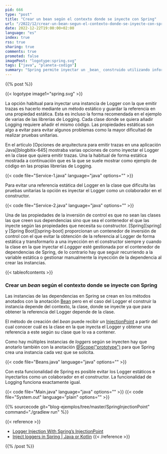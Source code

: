 ```yaml
---
pid: 666
type: "post"
title: "Crear un bean según el contexto donde se inyecte con Spring"
url: "/2022/12/crear-un-bean-segun-el-contexto-donde-se-inyecte-con-spring/"
date: 2022-12-22T19:00:00+02:00
language: "es"
index: true
rss: true
sharing: true
comments: true
promoted: false
imagePost: "logotype:spring.svg"
tags: ["java", "planeta-codigo"]
summary: "Spring permite inyectar un _bean_ construido utilizando información del contexto o clase donde se inyecte. Una caso de uso para esta funcionalidad es eliminar la habitual forma estática de inyectar las referencias a un Logger de una librería de _logging_, la inyección según el contexto permite proporciona el colaborador del Logger no como una variable estática sino en el constructor igual que otros colaboradores. Los beneficios son dos, se elimina una referencia estática que facilita los teses unitarios y se elimina un poco de código repetido en cada clase donde se use un Logger."
---
```


{{% post %}}

{{< logotype image1="spring.svg" >}}

La opción habitual para inyectar una instancia de Logger con la que emitir trazas es hacerlo mediante un método estático y guardar la referencia en una propiedad estática. Esta es incluso la forma recomendada en el ejemplo de varias de las librerías de Logging. Cada clase donde se quiera añadir Logging requiere añadir el mismo código. Las propiedades estáticas son algo a evitar para evitar algunos problemas como la mayor dificultad de realizar pruebas unitarias.

En el artículo [Opciones de arquitectura para emitir trazas en una aplicación Java][blogbitix-645] mostraba varias opciones de como inyectar el Logger en la clase que quiera emitir trazas. Una la habitual de forma estática mostrada a continuación que es la que se suele mostrar como ejemplo de código en las propias librerías de Logging.

{{< code file="Service-1.java" language="java" options="" >}}

Para evitar una referencia estática del Logger en la clase que dificulta las pruebas unitarias la opción es inyectar el Logger como un colaborador en el constructor.

{{< code file="Service-2.java" language="java" options="" >}}

Una de las propiedades de la inversión de control es que no sean las clases las que creen sus dependencias sino que sea el contenedor el que las inyecte según las propiedades que necesita su constructor. [Spring][spring] y [Spring Boot][spring-boot] proporcionan un contenedor de inversión de control con el que evitar la obtención de la referencia al Logger de forma estática y transformarlo a una inyección en el constructor siempre y cuando la clase en la que inyectar el _Loggger_ esté gestionada por el contenedor de dependencias de Spring, de lo contrario hay que seguir recurriendo a la variable estática o gestionar manualmente la inyección de la dependencia al crear las instancias.

{{< tableofcontents >}}

### Crear un _bean_ según el contexto donde se inyecte con Spring

Las instancias de las dependencias en Spring se crean en los métodos anotados con la anotación [Bean](spring-framework:org/springframework/context/annotation/Bean.html) pero en el caso del Logger el construir la instancia depende del contexto, la clase, donde se inyecte ya que para obtener la referencia del Logger depende de la clase.

El método de creación del _bean_ puede recibir un [InjectionPoint](spring-framework:org/springframework/beans/factory/InjectionPoint.html) a partir del cual conocer cuál es la clase en la que inyecta el Logger y obtener una referencia a este según su clase que lo va a contener.

Como hay múltiples instancias de _loggers_ según se inyecten hay que anotarlo también con la anotación [@Scope("prototype")](spring-framework:org/springframework/context/annotation/Scope.html) para que Spring crea una instancia cada vez que se solicita.

{{< code file="Beans.java" language="java" options="" >}}

Con esta funcionalidad de Spring es posible evitar los Logger estáticos e inyectarlos como un colaborador en el constructor. La funcionalidad de Logging funciona exactamente igual.

{{< code file="Main.java" language="java" options="" >}}
{{< code file="System.out" language="plain" options="" >}}

{{% sourcecode git="blog-ejemplos/tree/master/SpringInjectionPoint" command="./gradlew run" %}}

{{< reference >}}
* [Logger Injection With Spring’s InjectionPoint](https://dzone.com/articles/logger-injection-with-springs-injectionpoint)
* [Inject loggers in Spring | Java or Kotlin](https://medium.com/simars/inject-loggers-in-spring-java-or-kotlin-87162d02d068)
{{< /reference >}}

{{% /post %}}